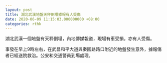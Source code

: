 ```yaml
---
layout: post
title: 湖北武漢地盤天秤倒塌據報有人受傷
date: 2020-06-09 11:15:03.000000000 +08:00
categories: rthk
---
```


湖北武漢一個地盤有天秤倒塌，內地傳媒報道，現場有車受損，亦有人受傷。

事發在早上9時左右，在武昌和平大道與秦園路路口附近的地盤發生意外，據報傷者已經送院救治。公安和交通警員到場處理。
